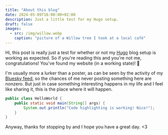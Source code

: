 ```yaml
---
title: "About this blog"
date: 2024-05-09T16:00:00+02:00
description: Just a little test for my Hugo setup.
draft: false
images:
  - src: /img/willow.webp
    caption: "picture of a Willow tree I took at a local café"
---
```


Hi, this post is really just a test for whether or not my [Hugo](https://gohugo.io) blog setup is working as expected. So if you're reading this and you're not me, congratulations! You've found my website (in a working state)! 🎉

I'm usually more a lurker than a poster, as can be seen by the activity of my [Bluesky feed](https://bsky.app/profile/bemoty.dev), so the chances of me never posting something here are nonzero. But just in case something interesting happens in my life and I feel like sharing it, this is the place where it will happen.

```java {lineNos=inline}
public class HelloWorld {
    public static void main(String[] args) {
        System.out.println("Code highlighting is working! Nice!");
    }
}
```

Anyway, thanks for stopping by and I hope you have a great day. <3